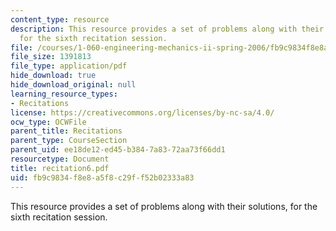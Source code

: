 ```yaml
---
content_type: resource
description: This resource provides a set of problems along with their solutions,
  for the sixth recitation session.
file: /courses/1-060-engineering-mechanics-ii-spring-2006/fb9c9834f8e8a5f8c29ff52b02333a83_recitation6.pdf
file_size: 1391813
file_type: application/pdf
hide_download: true
hide_download_original: null
learning_resource_types:
- Recitations
license: https://creativecommons.org/licenses/by-nc-sa/4.0/
ocw_type: OCWFile
parent_title: Recitations
parent_type: CourseSection
parent_uid: ee18de12-ed45-b384-7a83-72aa73f66dd1
resourcetype: Document
title: recitation6.pdf
uid: fb9c9834-f8e8-a5f8-c29f-f52b02333a83
---
```

This resource provides a set of problems along with their solutions, for the sixth recitation session.